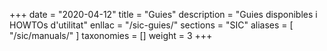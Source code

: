 +++
date        = "2020-04-12"
title       = "Guies"
description = "Guies disponibles i HOWTOs d'utilitat"
enllac		= "/sic-guies/"
sections    = "SIC"
aliases = [
    "/sic/manuals/"
]
taxonomies  = []
weight 		= 3
+++

